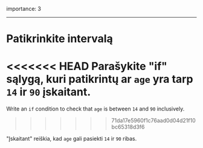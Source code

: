 importance: 3

---

# Patikrinkite intervalą

<<<<<<< HEAD
Parašykite "if" sąlygą, kuri patikrintų ar `age` yra tarp `14` ir `90` įskaitant.
=======
Write an `if` condition to check that `age` is between `14` and `90` inclusively.
>>>>>>> 71da17e5960f1c76aad0d04d21f10bc65318d3f6

"Įskaitant" reiškia, kad `age` gali pasiekti `14` ir `90` ribas.
